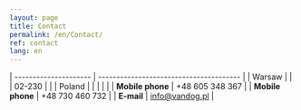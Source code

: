 ```yaml
---
layout: page
title: Contact
permalink: /en/Contact/
ref: contact
lang: en
---
```


| --------------------- | --------------------------------------- |
| Warsaw                |                                         |
| 02-230                |                                         |
| Poland                |                                         |
|                       |                                         |
| **Mobile phone**      | +48 605 348 367                         |
| **Mobile phone**      | +48 730 460 732                         |
| **E-mail**            | [info@vandog.pl](mailto:info@vandog.pl) |
